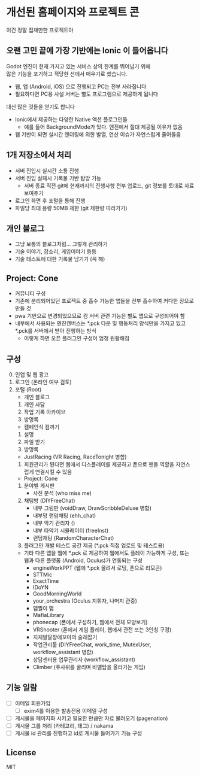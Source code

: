 # 개선된 홈페이지와 프로젝트 콘
이건 정말 집채만한 프로젝트야

## 오랜 고민 끝에 가장 기반에는 Ionic 이 들어옵니다
Godot 엔진이 현재 가지고 있는 서비스 상의 한계를 뛰어넘기 위해  
많은 기능을 포기하고 적당한 선에서 매우기로 했습니다.  
- 웹, 앱 (Android, iOS) 으로 진행되고 PC는 전부 사라집니다
- 필요하다면 PC용 사설 서버는 별도 프로그램으로 제공하게 됩니다

대신 많은 것들을 얻기도 합니다
- Ionic에서 제공하는 다양한 Native 액션 플로그인들
  - 예를 들어 BackgroundMode가 있다. 엔진에서 절대 제공될 이유가 없음
- 웹 기반이 되면 실시간 렌더링에 의한 발열, 연산 이슈가 자연스럽게 줄어들음

## 1개 저장소에서 처리
- 서버 진입시 실시간 소통 진행
- 서버 진입 실패시 기록물 기반 탐방 기능
    - 서버 종료 직전 git에 현재까지의 진행사항 전부 업로드, git 정보를 토대로 자료 보여주기
- 로그인 화면 후 포털을 통해 진행
- 파일당 최대 용량 50MB 제한 (git 제한량 따라가기)

## 개인 블로그
- 그냥 보통의 블로그처럼... 그렇게 관리하기
- 기술 이야기, 잡소리, 게임이야기 등등
- 기술 테스트에 대한 기록물 남기기 (꼭 해)

## Project: Cone
- 커뮤니티 구성
- 기존에 분리되어있던 프로젝트 중 흡수 가능한 앱들을 전부 흡수하여 커다한 장으로 만들 것
- pwa 기반으로 변경되었으므로 컴 서버 관련 기능은 별도 앱으로 구성되어야 함
- 내부에서 사용되는 엔진캔버스는 *.pck 다운 및 행동처리 양식만을 가지고 있고 *.pck를 서버에서 받아 진행하는 방식
  - 이렇게 하면 오픈 플러그인 구성이 엄청 원활해짐

## 구성
0. 인앱 및 웹 광고
1. 로그인 (온라인 여부 검토)
2. 포털 (Root)
   - 개인 블로그
   1. 개인 사담
   2. 작업 기록 아카이브
   3. 방명록
   - 캠페인식 컴까기
   1. 설명
   2. 파일 받기
   3. 방명록
   - JustRacing (VR Racing, RaceTonight 병합)
   1. 회원관리가 된다면 웹에서 디스플레이를 제공하고 폰으로 핸들 역할을 자연스럽게 연결시킬 수 있음
   - Project: Cone
   1. 분야별 게시판
      - 사진 분석 (who miss me)
   2. 채팅방 (DIYFreeChat)
      - 내부 그림판 (voidDraw, DrawScribbleDeluxe 병합)
      - 내부망 랜덤채팅 (ehh_chat)
      - 내부 악기 관리자 ()
      - 내부 타악기 시뮬레이터 (freeInst)
      - 랜덤채팅 (RandomCharacterChat)
   3. 플러그인 개발 테스트 공간 제공 (*.pck 직접 업로드 및 테스트용)
   - 기타 다른 앱을 웹에 *.pck 로 제공하여 웹에서도 플레이 가능하게 구성, 또는 웹과 다른 플랫폼 (Android, Oculus)가 연동되는 구성
     - engineWorkPPT (웹에 *.pck 올려서 로딩, 폰으로 리모콘)
     - STTMic
     - ExactTime
     - IDoYN
     - GoodMorningWorld
     - your_orchestra (Oculus 지휘자, 나머지 관중)
     - 맵찔이 맵
     - MafiaLibrary
     - phonecap (폰에서 구성하기, 웹에서 전체 모양보기)
     - VRShooter (폰에서 게임 플레이, 웹에서 관전 또는 3인칭 구경)
     - 지체발달장애꼬마의 술래잡기
     - 작업관리툴 (DIYFreeChat, work_time, MutexUser, workflow_assistant 병합)
     - 상담센터용 업무관리자 (workflow_assistant)
     - Climber (주사위를 굴리며 바벨탑을 올라가는 게임)

## 기능 일람
- [ ] 이메일 회원가입
  - [ ] exim4를 이용한 발송전용 이메일 구성
- [ ] 게시물을 페이지화 시키고 필요한 만큼만 자료 불러오기 (pagenation)
- [ ] 게시물 그룹 처리 (카테고리, 태그) / nakama
- [ ] 게시물 id 관리를 진행하고 id로 게시물 들어가기 기능 구성

## License
MIT